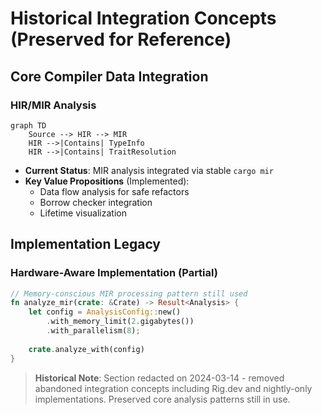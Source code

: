 # Historical Integration Concepts (Preserved for Reference)

## Core Compiler Data Integration

### HIR/MIR Analysis
```mermaid
graph TD
    Source --> HIR --> MIR
    HIR -->|Contains| TypeInfo
    HIR -->|Contains| TraitResolution
```
- **Current Status**: MIR analysis integrated via stable `cargo mir` 
- **Key Value Propositions** (Implemented):
  - Data flow analysis for safe refactors
  - Borrow checker integration
  - Lifetime visualization

## Implementation Legacy

### Hardware-Aware Implementation (Partial)
```rust
// Memory-conscious MIR processing pattern still used
fn analyze_mir(crate: &Crate) -> Result<Analysis> {
    let config = AnalysisConfig::new()
        .with_memory_limit(2.gigabytes())
        .with_parallelism(8);
    
    crate.analyze_with(config)
}
```

> **Historical Note**: Section redacted on 2024-03-14 - removed abandoned integration concepts including Rig.dev and nightly-only implementations. Preserved core analysis patterns still in use.

